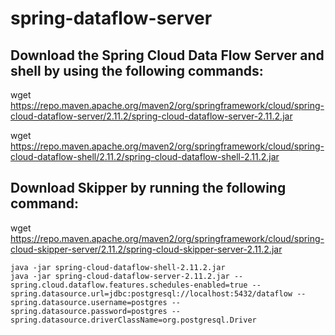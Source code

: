 # spring-dataflow-server

## Download the Spring Cloud Data Flow Server and shell by using the following commands:
wget https://repo.maven.apache.org/maven2/org/springframework/cloud/spring-cloud-dataflow-server/2.11.2/spring-cloud-dataflow-server-2.11.2.jar

wget https://repo.maven.apache.org/maven2/org/springframework/cloud/spring-cloud-dataflow-shell/2.11.2/spring-cloud-dataflow-shell-2.11.2.jar


## Download Skipper by running the following command:
wget https://repo.maven.apache.org/maven2/org/springframework/cloud/spring-cloud-skipper-server/2.11.2/spring-cloud-skipper-server-2.11.2.jar

```
java -jar spring-cloud-dataflow-shell-2.11.2.jar
java -jar spring-cloud-dataflow-server-2.11.2.jar --spring.cloud.dataflow.features.schedules-enabled=true --spring.datasource.url=jdbc:postgresql://localhost:5432/dataflow --spring.datasource.username=postgres --spring.datasource.password=postgres --spring.datasource.driverClassName=org.postgresql.Driver
```
